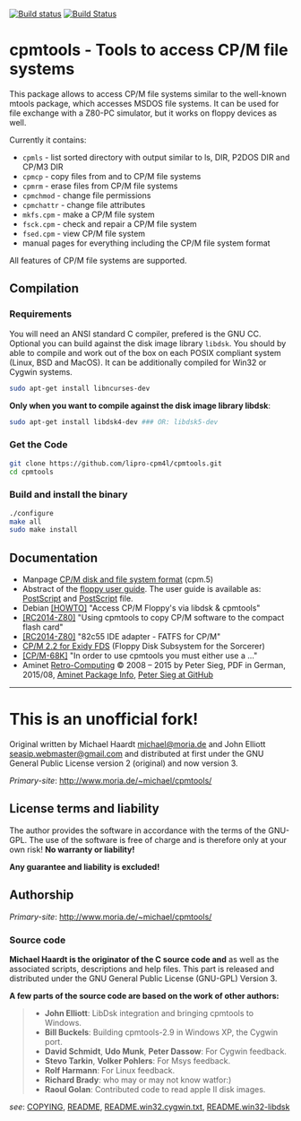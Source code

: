 [![Build status](https://ci.appveyor.com/api/projects/status/2ogybcn80lyv9rj2/branch/cpm4l/cpmtools-2.21?svg=true)](https://ci.appveyor.com/project/rexut/cpmtools/branch/cpm4l/cpmtools-2.21)
[![Build Status](https://travis-ci.org/lipro-cpm4l/cpmtools.svg?branch=cpm4l%2Fcpmtools-2.21)](https://travis-ci.org/lipro-cpm4l/cpmtools)

cpmtools - Tools to access CP/M file systems
============================================

This package allows to access CP/M file systems similar to the well-known
mtools package, which accesses MSDOS file systems. It can be used for file
exchange with a Z80-PC simulator, but it works on floppy devices as well.

Currently it contains:

- `cpmls` - list sorted directory with output similar to ls, DIR, P2DOS DIR
   and CP/M3 DIR
- `cpmcp` - copy files from and to CP/M file systems
- `cpmrm` - erase files from CP/M file systems
- `cpmchmod` - change file permissions
- `cpmchattr` - change file attributes
- `mkfs.cpm` - make a CP/M file system
- `fsck.cpm` - check and repair a CP/M file system
- `fsed.cpm` - view CP/M file system
- manual pages for everything including the CP/M file system format

All features of CP/M file systems are supported.

## Compilation

### Requirements

You will need an ANSI standard C compiler, prefered is the GNU CC.
Optional you can build against the disk image library `libdsk`.
You should by able to compile and work out of the box on each POSIX
compliant system (Linux, BSD and MacOS).  It can be additionally
compiled for Win32 or Cygwin systems.

```bash
sudo apt-get install libncurses-dev
```

**Only when you want to compile against the disk image library libdsk**:
```bash
sudo apt-get install libdsk4-dev ### OR: libdsk5-dev
```

### Get the Code

```bash
git clone https://github.com/lipro-cpm4l/cpmtools.git
cd cpmtools
```

### Build and install the binary

```bash
./configure
make all
sudo make install
```

## Documentation

- Manpage [CP/M disk and file system format](cpm.ps) (cpm.5)
- Abstract of the [floppy user guide](http://www.moria.de/~michael/floppy/).
  The user guide is available as:
  [PostScript](http://www.moria.de/~michael/floppy/floppy.ps) and
  [PostScript](http://www.moria.de/~michael/floppy/floppy.pdf) file.
- Debian [[HOWTO]](http://forums.debian.net/viewtopic.php?f=16&t=112244)
  "Access CP/M Floppy's via libdsk & cpmtools"
- [[RC2014-Z80]](https://groups.google.com/d/msg/rc2014-z80/VD22SEht0PY/V3MYDmK4AgAJ)
  "Using cpmtools to copy CP/M software to the compact flash card"
- [[RC2014-Z80]](https://groups.google.com/d/msg/rc2014-z80/CExA08NHClg/erg4P84XCAAJ)
  "82c55 IDE adapter - FATFS for CP/M"
- [CP/M 2.2 for Exidy FDS](www.vcfed.org/forum/showthread.php?73156)
  (Floppy Disk Subsystem for the Sorcerer)
- [[CP/M-68K]](http://home.earthlink.net/~schultdw/cpm68/)
  "In order to use cpmtools you must either use a ..."
- Aminet [Retro-Computing](http://aminet.net/docs/hard/Retro-Computing.pdf)
  © 2008 – 2015 by Peter Sieg, PDF in German, 2015/08,
  [Aminet Package Info](http://aminet.net/package/docs/hard/Retro-Computing),
  [Peter Sieg at GitHub](https://github.com/petersieg/Retro-Computing)

---

This is an unofficial fork!
===========================

Original written by Michael Haardt <michael@moria.de> and John Elliott
<seasip.webmaster@gmail.com> and distributed at first under the GNU General
Public License version 2 (original) and now version 3.

*Primary-site*: http://www.moria.de/~michael/cpmtools/

## License terms and liability

The author provides the software in accordance with the terms of
the GNU-GPL. The use of the software is free of charge and is
therefore only at your own risk! **No warranty or liability!**

**Any guarantee and liability is excluded!**

## Authorship

*Primary-site*: http://www.moria.de/~michael/cpmtools/

### Source code

**Michael Haardt is the originator of the C source code and**
as well as the associated scripts, descriptions and help files.
This part is released and distributed under the GNU General
Public License (GNU-GPL) Version 3.

**A few parts of the source code are based on the work of other
authors:**

> - **John Elliott**:
>   LibDsk integration and bringing cpmtools to Windows.
> - **Bill Buckels**:
>   Building cpmtools-2.9 in Windows XP, the Cygwin port.
> - **David Schmidt**, **Udo Munk**, **Peter Dassow**:
>   For Cygwin feedback.
> - **Stevo Tarkin**, **Volker Pohlers**:
>   For Msys feedback.
> - **Rolf Harmann**:
>   For Linux feedback.
> - **Richard Brady**:
>   who may or may not know watfor:)
> - **Raoul Golan**:
>   Contributed code to read apple II disk images.

*see*: [COPYING](COPYING), [README](README),
[README.win32.cygwin.txt](README.win32.cygwin.txt),
[README.win32-libdsk](README.win32-libdsk)

